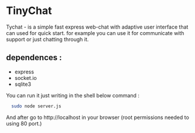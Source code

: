 # TinyChat
Tychat - is a simple fast express web-chat with adaptive user interface that can used for quick start. for example you can use it for communicate with support or just chatting through it.

## dependences : 
* express
* socket.io
* sqlite3

You can run it just writing in the shell below command :

```sh
  sudo node server.js
```
And after go to http://localhost in your browser (root permissions needed to using 80 port.)


